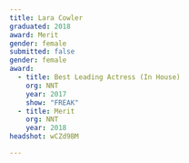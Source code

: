 ```yaml
---
title: Lara Cowler
graduated: 2018
award: Merit
gender: female
submitted: false
gender: female
award:
  - title: Best Leading Actress (In House)
    org: NNT
    year: 2017 
    show: "FREAK"
  - title: Merit
    org: NNT
    year: 2018
headshot: wCZd9BM

---
```

